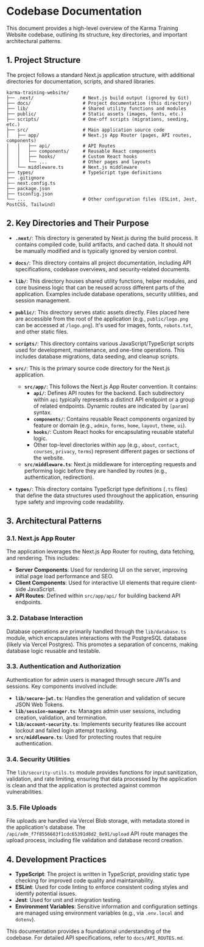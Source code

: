 # Codebase Documentation

This document provides a high-level overview of the Karma Training Website codebase, outlining its structure, key directories, and important architectural patterns.

## 1. Project Structure

The project follows a standard Next.js application structure, with additional directories for documentation, scripts, and shared libraries.

```
karma-training-website/
├── .next/                  # Next.js build output (ignored by Git)
├── docs/                   # Project documentation (this directory)
├── lib/                    # Shared utility functions and modules
├── public/                 # Static assets (images, fonts, etc.)
├── scripts/                # One-off scripts (migrations, seeding, etc.)
├── src/                    # Main application source code
│   ├── app/                # Next.js App Router (pages, API routes, components)
│   │   ├── api/            # API Routes
│   │   ├── components/     # Reusable React components
│   │   ├── hooks/          # Custom React hooks
│   │   └── ...             # Other pages and layouts
│   └── middleware.ts       # Next.js middleware
├── types/                  # TypeScript type definitions
├── .gitignore
├── next.config.ts
├── package.json
├── tsconfig.json
└── ...                     # Other configuration files (ESLint, Jest, PostCSS, Tailwind)
```

## 2. Key Directories and Their Purpose

-   **`.next/`**: This directory is generated by Next.js during the build process. It contains compiled code, build artifacts, and cached data. It should not be manually modified and is typically ignored by version control.

-   **`docs/`**: This directory contains all project documentation, including API specifications, codebase overviews, and security-related documents.

-   **`lib/`**: This directory houses shared utility functions, helper modules, and core business logic that can be reused across different parts of the application. Examples include database operations, security utilities, and session management.

-   **`public/`**: This directory serves static assets directly. Files placed here are accessible from the root of the application (e.g., `public/logo.png` can be accessed at `/logo.png`). It's used for images, fonts, `robots.txt`, and other static files.

-   **`scripts/`**: This directory contains various JavaScript/TypeScript scripts used for development, maintenance, and one-time operations. This includes database migrations, data seeding, and cleanup scripts.

-   **`src/`**: This is the primary source code directory for the Next.js application.
    -   **`src/app/`**: This follows the Next.js App Router convention. It contains: 
        -   **`api/`**: Defines API routes for the backend. Each subdirectory within `api` typically represents a distinct API endpoint or a group of related endpoints. Dynamic routes are indicated by `[param]` syntax.
        -   **`components/`**: Contains reusable React components organized by feature or domain (e.g., `admin`, `forms`, `home`, `layout`, `theme`, `ui`).
        -   **`hooks/`**: Custom React hooks for encapsulating reusable stateful logic.
        -   Other top-level directories within `app` (e.g., `about`, `contact`, `courses`, `privacy`, `terms`) represent different pages or sections of the website.
    -   **`src/middleware.ts`**: Next.js middleware for intercepting requests and performing logic before they are handled by routes (e.g., authentication, redirection).

-   **`types/`**: This directory contains TypeScript type definitions (`.ts` files) that define the data structures used throughout the application, ensuring type safety and improving code readability.

## 3. Architectural Patterns

### 3.1. Next.js App Router

The application leverages the Next.js App Router for routing, data fetching, and rendering. This includes:
-   **Server Components**: Used for rendering UI on the server, improving initial page load performance and SEO.
-   **Client Components**: Used for interactive UI elements that require client-side JavaScript.
-   **API Routes**: Defined within `src/app/api/` for building backend API endpoints.

### 3.2. Database Interaction

Database operations are primarily handled through the `lib/database.ts` module, which encapsulates interactions with the PostgreSQL database (likely via Vercel Postgres). This promotes a separation of concerns, making database logic reusable and testable.

### 3.3. Authentication and Authorization

Authentication for admin users is managed through secure JWTs and sessions. Key components involved include:
-   **`lib/secure-jwt.ts`**: Handles the generation and validation of secure JSON Web Tokens.
-   **`lib/session-manager.ts`**: Manages admin user sessions, including creation, validation, and termination.
-   **`lib/account-security.ts`**: Implements security features like account lockout and failed login attempt tracking.
-   **`src/middleware.ts`**: Used for protecting routes that require authentication.

### 3.4. Security Utilities

The `lib/security-utils.ts` module provides functions for input sanitization, validation, and rate limiting, ensuring that data processed by the application is clean and that the application is protected against common vulnerabilities.

### 3.5. File Uploads

File uploads are handled via Vercel Blob storage, with metadata stored in the application's database. The `/api/adm_f7f8556683f1cdc65391d8d2_8e91/upload` API route manages the upload process, including file validation and database record creation.

## 4. Development Practices

-   **TypeScript**: The project is written in TypeScript, providing static type checking for improved code quality and maintainability.
-   **ESLint**: Used for code linting to enforce consistent coding styles and identify potential issues.
-   **Jest**: Used for unit and integration testing.
-   **Environment Variables**: Sensitive information and configuration settings are managed using environment variables (e.g., via `.env.local` and `dotenv`).

This documentation provides a foundational understanding of the codebase. For detailed API specifications, refer to `docs/API_ROUTES.md`.